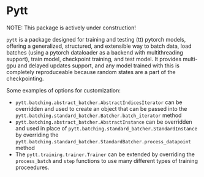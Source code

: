 # Pytt

NOTE: This package is actively under construction!

`pytt` is a package designed for training and testing (tt) pytorch models, offering a generalized, structured, and extensible way to batch data, load batches (using a pytorch dataloader as a backend with multithreading support), train model, checkpoint training, and test model.  It provides multi-gpu and delayed updates support, and any model trained with this is completely reproduceable because random states are a part of the checkpointing.

Some examples of options for customization:
* `pytt.batching.abstract_batcher.AbstractIndicesIterator` can be overridden and used to create an object that can be passed into the `pytt.batching.standard_batcher.Batcher.batch_iterator` method
* `pytt.batching.abstract_batcher.AbstractInstance` can be overridden and used in place of `pytt.batching.standard_batcher.StandardInstance` by overriding the `pytt.batching.standard_batcher.StandardBatcher.process_datapoint` method
* The `pytt.training.trainer.Trainer` can be extended by overriding the `process_batch` and `step` functions to use many different types of training proceedures.
